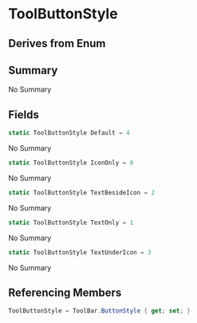 # ToolButtonStyle

## Derives from Enum

## Summary

No Summary
## Fields

```c#
static ToolButtonStyle Default = 4
```
No Summary
```c#
static ToolButtonStyle IconOnly = 0
```
No Summary
```c#
static ToolButtonStyle TextBesideIcon = 2
```
No Summary
```c#
static ToolButtonStyle TextOnly = 1
```
No Summary
```c#
static ToolButtonStyle TextUnderIcon = 3
```
No Summary
## Referencing Members

```c#
ToolButtonStyle = ToolBar.ButtonStyle { get; set; } 
```
